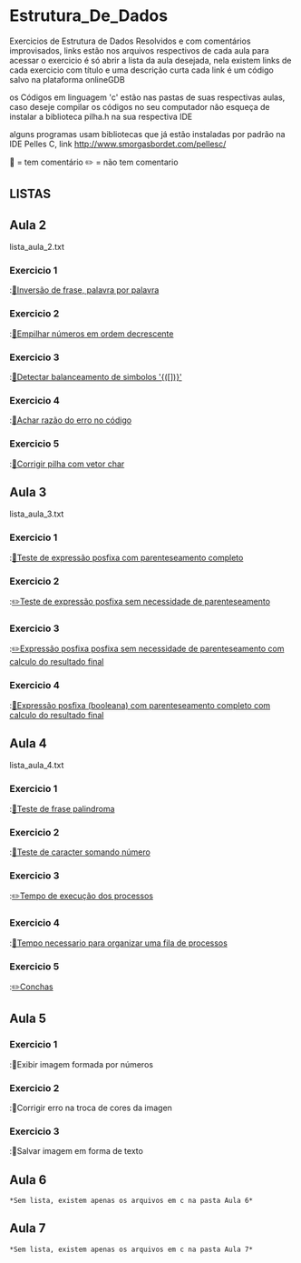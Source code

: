 # Estrutura_De_Dados
Exercicios de Estrutura de Dados Resolvidos e com comentários improvisados, links estão nos arquivos respectivos de cada aula
para acessar o exercicio é só abrir a lista da aula desejada, nela existem links de cada exercicio com título e uma descrição curta
cada link é um código salvo na plataforma onlineGDB

os Códigos em linguagem 'c' estão nas pastas de suas respectivas aulas, caso deseje compilar os códigos no seu computador não esqueça de instalar a biblioteca pilha.h na sua respectiva IDE

alguns programas usam bibliotecas que já estão instaladas por padrão na IDE Pelles C, link http://www.smorgasbordet.com/pellesc/ 

📑 = tem comentário
✏️ = não tem comentario

<h2>LISTAS</h2>
<h2>Aula 2</h2>
      lista_aula_2.txt
      <h3>Exercicio 1</h3>:<a href="https://onlinegdb.com/HJ1rMsA7w">📑Inversão de frase, palavra por palavra</a> 
      <h3>Exercicio 2</h3>:<a href="https://onlinegdb.com/B1pfzs0QD">📑Empilhar números em ordem decrescente</a> 
      <h3>Exercicio 3</h3>:<a href="https://onlinegdb.com/HkIrn5AXD">📑Detectar balanceamento de simbolos '{([])}'</a>
      <h3>Exercicio 4</h3>:<a href="https://onlinegdb.com/rJKQLqA7P">📑Achar razão do erro no código</a> 
      <h3>Exercicio 5</h3>:<a href="https://onlinegdb.com/r1hZfqCQv">📑Corrigir pilha com vetor char</a> 

<h2>Aula 3</h2>
      lista_aula_3.txt
      <h3>Exercicio 1</h3>:<a href="https://onlinegdb.com/BySZrrb4P">📑Teste de expressão posfixa  com parenteseamento completo</a> 
      <h3>Exercicio 2</h3>:<a href="https://onlinegdb.com/BJiyrSZNv">✏️Teste de expressão posfixa  sem necessidade de parenteseamento</a> 
      <h3>Exercicio 3</h3>:<a href="https://onlinegdb.com/HJxoVH-Nv">✏️Expressão posfixa posfixa  sem necessidade de parenteseamento com calculo do resultado final</a>
      <h3>Exercicio 4</h3>:<a href="https://onlinegdb.com/SJAdVSWEv">📑Expressão posfixa  (booleana) com parenteseamento completo com calculo do resultado final</a> 

<h2>Aula 4</h2>
      lista_aula_4.txt
      <h3>Exercicio 1</h3>:<a href="https://onlinegdb.com/BJDUmP8SP">📑Teste de frase palindroma</a> 
      <h3>Exercicio 2</h3>:<a href="https://onlinegdb.com/rJ6c7PUBD">📑Teste de caracter somando número</a> 
      <h3>Exercicio 3</h3>:<a href="https://onlinegdb.com/ryNTHvIHv">✏️Tempo de execução dos processos</a>
      <h3>Exercicio 4</h3>:<a href="https://onlinegdb.com/Hyx0_w8rP">📑Tempo necessario para organizar uma fila de processos</a> 
      <h3>Exercicio 5</h3>:<a href="https://onlinegdb.com/Bkkr4dIHw">✏️Conchas</a> 

<h2>Aula 5</h2>
      <h3>Exercicio 1</h3>:📑Exibir imagem formada por números</a> 
      <h3>Exercicio 2</h3>:📑Corrigir erro na troca de cores da imagen</a> 
      <h3>Exercicio 3</h3>:📑Salvar imagem em forma de texto</a>

<h2>Aula 6</h2>

	*Sem lista, existem apenas os arquivos em c na pasta Aula 6*

<h2>Aula 7</h2>

	*Sem lista, existem apenas os arquivos em c na pasta Aula 7*
 
